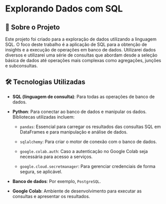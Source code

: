# Explorando Dados com SQL

## 🚀 Sobre o Projeto

Este projeto foi criado para a exploração de dados utilizando a linguagem SQL. O foco deste trabalho é a aplicação de SQL para a obtenção de insights e a execução de operações em banco de dados. Utilizarei dados diversos e utilizarei uma série de consultas que abordam desde a seleção básica de dados até operações mais complexas como agregações, junções e subconsultas.

## 🛠️ Tecnologias Utilizadas

* **SQL (linguagem de consulta)**: Para todas as operações de banco de dados.

* **Python**: Para conectar ao banco de dados e manipular os dados. Bibliotecas utilizadas incluem:

  * `pandas`: Essencial para carregar os resultados das consultas SQL em DataFrames e para manipulação e análise de dados.

  * `sqlalchemy`: Para criar o motor de conexão com o banco de dados.

  * `google.colab.auth`: Caso a autenticação no Google Colab seja necessária para acesso a serviços.

  * `google.cloud.secretmanager`: Para gerenciar credenciais de forma segura, se aplicável.

* **Banco de dados**: Por exemplo, `PostgreSQL`.

* **Google Colab**: Ambiente de desenvolvimento para executar as consultas e apresentar os resultados.
